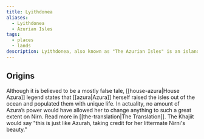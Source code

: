 ```yaml
---
title: Lyithdonea
aliases:
  - Lyithdonea
  - Azurian Isles
tags:
  - places
  - lands
description: Lyithdonea, also known as "The Azurian Isles" is an island in the Padomaic Ocean between Tamriel and Akavir and is home to a group of Chimer who worship the Daedric Prince, Azura.
---
```

## Origins
Although it is believed to be a mostly false tale, [[house-azura|House Azura]] legend states that [[azura|Azura]] herself raised the isles out of the ocean and populated them with unique life. In actuality, no amount of Azura’s power would have allowed her to change anything to such a great extent on Nirn. Read more in [[the-translation|The Translation]]. The Khajiit would say "this is just like Azurah, taking credit for her littermate Nirni's beauty."